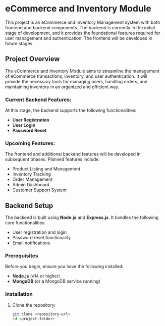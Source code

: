 # eCommerce and Inventory Module

This project is an eCommerce and Inventory Management system with both frontend and backend components. The backend is currently in the initial stage of development, and it provides the foundational features required for user management and authentication. The frontend will be developed in future stages.

## Project Overview

The eCommerce and Inventory Module aims to streamline the management of eCommerce transactions, inventory, and user authentication. It will provide the necessary tools for managing users, handling orders, and maintaining inventory in an organized and efficient way.

### Current Backend Features:
At this stage, the backend supports the following functionalities:
- **User Registration**
- **User Login**
- **Password Reset**

### Upcoming Features:
The frontend and additional backend features will be developed in subsequent phases. Planned features include:
- Product Listing and Management
- Inventory Tracking
- Order Management
- Admin Dashboard
- Customer Support System

## Backend Setup

The backend is built using **Node.js** and **Express.js**. It handles the following core functionalities:
- User registration and login
- Password reset functionality
- Email notifications

### Prerequisites
Before you begin, ensure you have the following installed:
- **Node.js** (v14 or higher)
- **MongoDB** (or a MongoDB service running)

### Installation

1. Clone the repository:
   ```bash
   git clone <repository-url>
   cd <project-folder>
